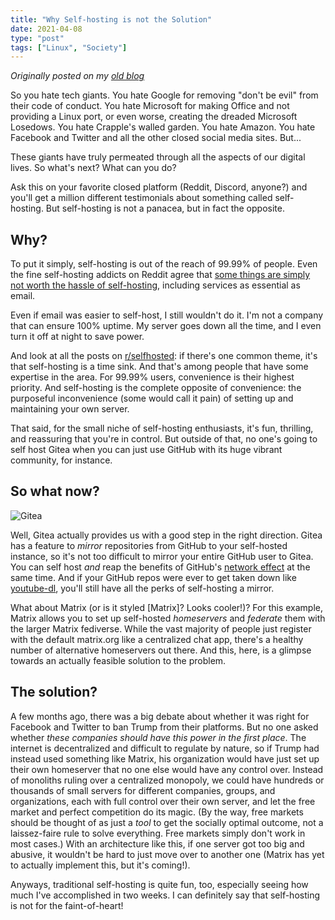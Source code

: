```yaml
---
title: "Why Self-hosting is not the Solution"
date: 2021-04-08
type: "post"
tags: ["Linux", "Society"]
---
```



*Originally posted on my [old blog](https://git.exozy.me/Ta180m/blog/src/branch/main/_posts/2021-04-08-self-hosting-is-not-the-solution.md)*


So you hate tech giants. You hate Google for removing "don't be evil" from their code of conduct. You hate Microsoft for making Office and not providing a Linux port, or even worse, creating the dreaded Microsoft Losedows. You hate Crapple's walled garden. You hate Amazon. You hate Facebook and Twitter and all the other closed social media sites. But...

These giants have truly permeated through all the aspects of our digital lives. So what's next? What can you do?

Ask this on your favorite closed platform (Reddit, Discord, anyone?) and you'll get a million different testimonials about something called self-hosting. But self-hosting is not a panacea, but in fact the opposite.


## Why?

To put it simply, self-hosting is out of the reach of 99.99% of people. Even the fine self-hosting addicts on Reddit agree that [some things are simply not worth the hassle of self-hosting](https://www.reddit.com/r/selfhosted/comments/le717e/what_would_you_say_is_not_worth_the_trouble_of/), including services as essential as email.

Even if email was easier to self-host, I still wouldn't do it. I'm not a company that can ensure 100% uptime. My server goes down all the time, and I even turn it off at night to save power.

And look at all the posts on [r/selfhosted](https://www.reddit.com/r/selfhosted/top/?t=all): if there's one common theme, it's that self-hosting is a time sink. And that's among people that have some expertise in the area. For 99.99% users, convenience is their highest priority. And self-hosting is the complete opposite of convenience: the purposeful inconvenience (some would call it pain) of setting up and maintaining your own server.

That said, for the small niche of self-hosting enthusiasts, it's fun, thrilling, and reassuring that you're in control. But outside of that, no one's going to self host Gitea when you can just use GitHub with its huge vibrant community, for instance.


## So what now?

![Gitea](/images/gitea.png)

Well, Gitea actually provides us with a good step in the right direction. Gitea has a feature to *mirror* repositories from GitHub to your self-hosted instance, so it's not too difficult to mirror your entire GitHub user to Gitea. You can self host *and* reap the benefits of GitHub's [network effect](https://en.wikipedia.org/wiki/Network_effect) at the same time. And if your GitHub repos were ever to get taken down like [youtube-dl](https://github.com/github/dmca/pull/8127), you'll still have all the perks of self-hosting a mirror.

What about Matrix (or is it styled [Matrix]? Looks cooler!)? For this example, Matrix allows you to set up self-hosted *homeservers* and *federate* them with the larger Matrix fediverse. While the vast majority of people just register with the default matrix.org like a centralized chat app, there's a healthy number of alternative homeservers out there. And this, here, is a glimpse towards an actually feasible solution to the problem.


## The solution?

A few months ago, there was a big debate about whether it was right for Facebook and Twitter to ban Trump from their platforms. But no one asked whether *these companies should have this power in the first place*. The internet is decentralized and difficult to regulate by nature, so if Trump had instead used something like Matrix, his organization would have just set up their own homeserver that no one else would have any control over. Instead of monoliths ruling over a centralized monopoly, we could have hundreds or thousands of small servers for different companies, groups, and organizations, each with full control over their own server, and let the free market and perfect competition do its magic. (By the way, free markets should be thought of as just a *tool* to get the socially optimal outcome, not a laissez-faire rule to solve everything. Free markets simply don't work in most cases.) With an architecture like this, if one server got too big and abusive, it wouldn't be hard to just move over to another one (Matrix has yet to actually implement this, but it's coming!).

Anyways, traditional self-hosting is quite fun, too, especially seeing how much I've accomplished in two weeks. I can definitely say that self-hosting is not for the faint-of-heart!

